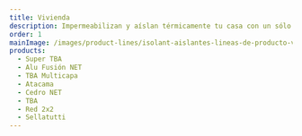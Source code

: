 ```yaml
---
title: Vivienda
description: Impermeabilizan y aíslan térmicamente tu casa con un sólo producto
order: 1
mainImage: /images/product-lines/isolant-aislantes-lineas-de-producto-vivienda.jpg
products:
  - Super TBA
  - Alu Fusión NET
  - TBA Multicapa
  - Atacama
  - Cedro NET
  - TBA
  - Red 2x2
  - Sellatutti
---
```

